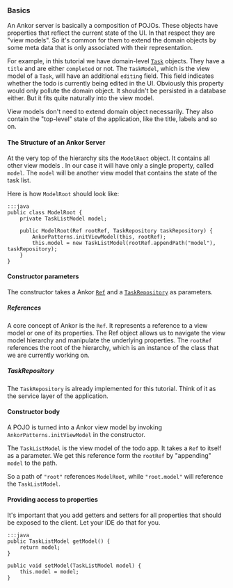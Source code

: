 ### Basics

An Ankor server is basically a composition of POJOs.
These objects have properties that reflect the current state of the UI.
In that respect they are "view models".
So it's common for them to extend the domain objects by some meta data that is only associated with their representation.

For example, in this tutorial we have domain-level [`Task`][1] objects.
They have a `title` and are either `completed` or not.
The `TaskModel`, which is the view model of a `Task`, will have an additional `editing` field.
This field indicates whether the todo is currently being edited in the UI.
Obviously this property would only pollute the domain object.
It shouldn't be persisted in a database either.
But it fits quite naturally into the view model.

View models don't need to extend domain object necessarily.
They also contain the "top-level" state of the application, like the title, labels and so on.

#### The Structure of an Ankor Server

At the very top of the hierarchy sits the `ModelRoot` object.
It contains all other view models .
In our case it will have only a single property, called `model`.
The `model` will be another view model that contains the state of the task list.

Here is how `ModelRoot` should look like:

    :::java
    public class ModelRoot {
        private TaskListModel model;

        public ModelRoot(Ref rootRef, TaskRepository taskRepository) {
            AnkorPatterns.initViewModel(this, rootRef);
            this.model = new TaskListModel(rootRef.appendPath("model"), taskRepository);
        }
    }

#### Constructor parameters

The constructor takes a Ankor [`Ref`][2] and a [`TaskRepository`][3] as parameters.

##### References

A core concept of Ankor is the `Ref`.
It represents a reference to a view model or one of its properties.
The Ref object allows us to navigate the view model hierarchy and manipulate the underlying properties.
The `rootRef` references the root of the hierarchy, which is an instance of the class that we are currently working on.

##### TaskRepository

The `TaskRepository` is already implemented for this tutorial.
Think of it as the service layer of the application.

#### Constructor body

A POJO is turned into a Ankor view model by invoking `AnkorPatterns.initViewModel` in the constructor.

The `TaskListModel` is the view model of the todo app. It takes a `Ref` to itself as a parameter.
We get this reference form the `rootRef` by "appending" `model` to the path.

So a path of `"root"` references `ModelRoot`, while `"root.model"` will reference the `TaskListModel`.

#### Providing access to properties

It's important that you add getters and setters for all properties that should be exposed to the client.
Let your IDE do that for you.

    :::java
    public TaskListModel getModel() {
        return model;
    }

    public void setModel(TaskListModel model) {
        this.model = model;
    }


[1]: https://github.com/ankor-io/ankor-todo/blob/server-step-2/todo-server/src/main/java/io/ankor/tutorial/model/Task.java
[2]: #Ref
[3]: https://github.com/ankor-io/ankor-todo/blob/server-step-2/todo-server/src/main/java/io/ankor/tutorial/model/TaskRepository.java
